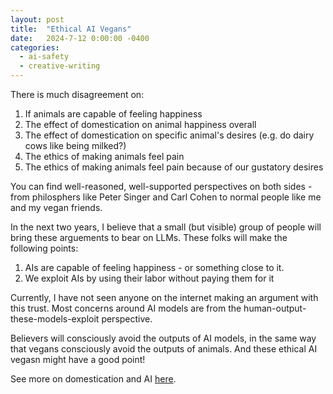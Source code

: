 ```yaml
---
layout: post
title:  "Ethical AI Vegans"
date:   2024-7-12 0:00:00 -0400
categories:
  - ai-safety
  - creative-writing
---
```


There is much disagreement on:
1. If animals are capable of feeling happiness
2. The effect of domestication on animal happiness overall
3. The effect of domestication on specific animal's desires (e.g. do dairy cows like being milked?)
4. The ethics of making animals feel pain
5. The ethics of making animals feel pain because of our gustatory desires

You can find well-reasoned, well-supported perspectives on both sides - from philosphers like Peter Singer and Carl Cohen to normal people like me and my vegan friends.

In the next two years, I believe that a small (but visible) group of people will bring these arguements to bear on LLMs. These folks will make the following points:
1. AIs are capable of feeling happiness - or something close to it. 
2. We exploit AIs by using their labor without paying them for it

Currently, I have not seen anyone on the internet making an argument with this trust. Most concerns around AI models are from the human-output-these-models-exploit perspective.

Believers will consciously avoid the outputs of AI models, in the same way that vegans consciously avoid the outputs of animals. And these ethical AI vegasn might have a good point!

See more on domestication and AI [here](https://www.naterush.io/posts/2024-7-6-domesticating-ai.markdown).